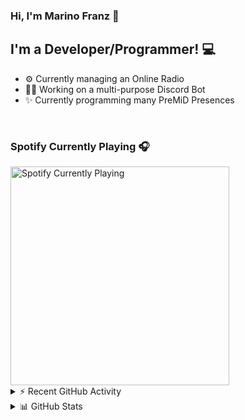 ### Hi, I'm Marino Franz 👋

## I'm a Developer/Programmer! 💻
- ⚙️ Currently managing an Online Radio
- 👨‍💻 Working on a multi-purpose Discord Bot
- ✨ Currently programming many PreMiD Presences

<br />

### Spotify Currently Playing 🎧

<img src="https://novatorem-iota-azure.vercel.app/api/spotify" alt="Spotify Currently Playing" width="350" />

<br />

<details>
    <summary>⚡ Recent GitHub Activity</summary>

<!--START_SECTION:activity-->
1. 🗣 Commented on [#2226](https://github.com/PreMiD/Presences/issues/2226) in [PreMiD/Presences](https://github.com/PreMiD/Presences)
2. 💪 Opened PR [#2226](https://github.com/PreMiD/Presences/pull/2226) in [PreMiD/Presences](https://github.com/PreMiD/Presences)
3. 🗣 Commented on [#9](https://github.com/theLMGN/rblxRP/issues/9) in [theLMGN/rblxRP](https://github.com/theLMGN/rblxRP)
4. 💪 Opened PR [#9](https://github.com/theLMGN/rblxRP/pull/9) in [theLMGN/rblxRP](https://github.com/theLMGN/rblxRP)
5. 🎉 Merged PR [#1](https://github.com/marinofranz/LinkRobloxAPI/pull/1) in [marinofranz/LinkRobloxAPI](https://github.com/marinofranz/LinkRobloxAPI)
<!--END_SECTION:activity-->
</details>

<details>
    <summary>📊 GitHub Stats</summary>
    <img align="left" alt="codeSTACKr's Github Stats" src="https://github-readme-stats-five-rho.vercel.app/api?username=marinofranz&show_icons=true&hide_border=true" />
</details>
